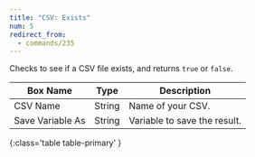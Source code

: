 ```yaml
---
title: "CSV: Exists"
num: 5
redirect_from:
  - commands/235
---
```


Checks to see if a CSV file exists, and returns `true` or `false`.

| Box Name | Type | Description |
|-------|--------|--------|
|CSV Name|String|Name of your CSV.
|Save Variable As|String|Variable to save the result.
{:class='table table-primary' }









